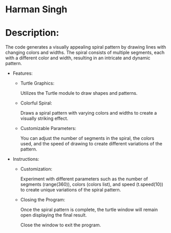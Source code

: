 # Harman Singh 

# Description:

  The code generates a visually appealing spiral pattern by drawing lines with changing colors and widths. The spiral consists of multiple segments, each with a different color and width, resulting in an intricate and dynamic pattern.

* Features:
   
  - Turtle Graphics:
    
      Utilizes the Turtle module to draw shapes and patterns.
    
  - Colorful Spiral:
    
      Draws a spiral pattern with varying colors and widths to create a visually striking effect.
    
  - Customizable Parameters:
    
      You can adjust the number of segments in the spiral, the colors used, and the speed of drawing to create different variations of the pattern.
    
* Instructions:
      
  - Customization:
  
      Experiment with different parameters such as the number of segments (range(360)), colors (colors list), and speed (t.speed(10)) to create unique variations of the spiral pattern.
    
  - Closing the Program:
    
      Once the spiral pattern is complete, the turtle window will remain open displaying the final result.
    
      Close the window to exit the program.
